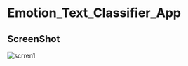 # Emotion_Text_Classifier_App

## ScreenShot

![scrren1](https://user-images.githubusercontent.com/103262742/222877013-93ecb239-e85d-4142-8ff8-2b0b333318d7.jpeg)


